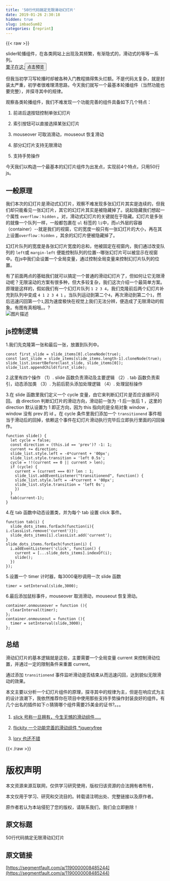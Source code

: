 ```yaml
---
title: '50行代码搞定无限滑动幻灯片' 
date: 2019-01-26 2:30:18
hidden: true
slug: imbao5um82
categories: [reprint]
---
```


{{< raw >}}

                    
<p>slider轮播组件，在各类网站上出现及其频繁，有渐隐式的，滑动式的等等一系列。<br><a href="https://codepen.io/h4px/pen/ZeYaQO" rel="nofollow noreferrer" target="_blank">栗子在这:</a><button class="btn btn-xs btn-default ml10 preview" data-url="h4px/pen/ZeYaQO" data-typeid="3">点击预览</button></p>
<p>但我当初学习写轮播时却被各种入门教程搞得焦头烂额。不是代码太复杂，就是封装太严重，初学者很难理清思路，今天我们就写一个最基本轮播组件（当然功能也要完整），并探寻其中的规律。</p>
<p>观察各类轮播组件，我们不难发现一个功能完善的组件具备如下几个特点：</p>
<ol>
<li><p>前进后退按钮控制单张幻灯片</p></li>
<li><p>索引按钮可以直接选择某张幻灯片</p></li>
<li><p>mouseover 可取消滑动，mouseout 恢复滑动</p></li>
<li><p>部分幻灯片支持无限滑动</p></li>
<li><p>支持手势操作</p></li>
</ol>
<p>今天我们以构造一个最基本的幻灯片组件为出发点，实现前4个特点，只用50行js。</p>
<h2 id="articleHeader0">一般原理</h2>
<p>我们本次的幻灯片是滑动式幻灯片，观察不难发现多张幻灯片其实是连续的，但我们却只能看见一张幻灯片，其它的幻灯片其实是被隐藏掉了。说起隐藏我们想起一个属性 <code>overflow：hidden</code> 。对，滑动式幻灯片的关键就在于隐藏。幻灯片是多张的就像一个队列一样，一般都包裹在 <code>ul</code> 标签的 <code>li</code>中，而<code>ul</code>外层的容器（container）--就是我们的视窗，它的宽度一般只有一张幻灯片的大小，再在其上设置<code>overflow：hidden</code> ，其余的幻灯片便被隐藏掉了。</p>
<p>幻灯片队列的宽度是各张幻灯片宽度的总和，他被固定在视窗内，我们通过改变队列的 <code>left</code>或 <code>margin-left</code> 便能控制队列的位置--哪张幻灯片可以被显示在视窗中。在js中我们会设置一个全局变量，通过控制全局变量来控制幻灯片队列的位置。</p>
<p>有了前面两点的基础我们就可以搞定一个普通的滑动幻灯片了，但如何让它无限滑动呢？无限滚动的方案有很多种，但大多较复杂，我们这次介绍一个最简单方案。原理是这样的，假如我们有一个幻灯片队列 <code>1 2 3 4</code>，我们克隆前后两个幻灯片补充到队列中变成 <code>4 1 2 3 4 1</code> 。当队列运动到第二个<code>4</code>，再次滑动到第二个<code>1</code>，然后迅速闪回第一个<code>1</code>,因为速度极快在视觉上我们无法分辨，便造成了无限滑动的假象。有图有真相哦。。?<br><span class="img-wrap"><img data-src="/img/bVJLxw?w=400&amp;h=98" src="https://static.alili.tech/img/bVJLxw?w=400&amp;h=98" alt="图片描述" title="图片描述" style="cursor: pointer; display: inline;"></span></p>
<h2 id="articleHeader1">js控制逻辑</h2>
<p>1.我们先克隆第一张和最后一张，放置到队列中。</p>
<div class="widget-codetool" style="display:none;">
      <div class="widget-codetool--inner">
      <span class="selectCode code-tool" data-toggle="tooltip" data-placement="top" title="" data-original-title="全选"></span>
      <span type="button" class="copyCode code-tool" data-toggle="tooltip" data-placement="top" data-clipboard-text="const first_slide = slide_items[0].cloneNode(true);
const last_slide = slide_items[slide_items.length-1].cloneNode(true);
slide_list.insertBefore(last_slide, slide_items[0]);
slide_list.appendChild(first_slide);" title="" data-original-title="复制"></span>
      <span type="button" class="saveToNote code-tool" data-toggle="tooltip" data-placement="top" title="" data-original-title="放进笔记"></span>
      </div>
      </div><pre class="hljs glsl"><code><span class="hljs-keyword">const</span> first_slide = slide_items[<span class="hljs-number">0</span>].cloneNode(<span class="hljs-literal">true</span>);
<span class="hljs-keyword">const</span> last_slide = slide_items[slide_items.<span class="hljs-built_in">length</span><span class="hljs-number">-1</span>].cloneNode(<span class="hljs-literal">true</span>);
slide_list.insertBefore(last_slide, slide_items[<span class="hljs-number">0</span>]);
slide_list.appendChild(first_slide);</code></pre>
<p>2.这里有四个操作 （1）. slide 函数负责滑动及主要逻辑 （2）. tab 函数负责索引，动态添加类 （3）. 为前后箭头添加处理逻辑 （4）. 处理鼠标操作</p>
<p>3.在 slide 函数里我们定义一个 cycle 变量，由它来判断幻灯片是否应该循环闪回。 由 direction 判断幻灯片的滑动方向，滑动前一张为 -1 后一张后 1 ，这里的 direction 默认设置为 1 即正方向，因为 this 指向的是全局对象 window  ，window 没有 prev 的 id 。在 cycle 条件里我们添加一个 <code>transitionend</code> 事件相当于滑动后的回掉，依赖这个事件在幻灯片滑动执行完毕后立即执行里面的闪回操作。</p>
<div class="widget-codetool" style="display:none;">
      <div class="widget-codetool--inner">
      <span class="selectCode code-tool" data-toggle="tooltip" data-placement="top" title="" data-original-title="全选"></span>
      <span type="button" class="copyCode code-tool" data-toggle="tooltip" data-placement="top" data-clipboard-text="function slide() {
  let cycle = false;
  const direction = (this.id == 'prev')? -1: 1;
  current += direction;
  slide_list.style.left = -4*current + '00px';
  slide_list.style.transition = 'left 0.5s';
  cycle = !!(current == 0 || current > len);
  if (cycle) {
    current = (current === 0)? len : 1;
    slide_list.addEventListener(&quot;transitionend&quot;, function() {
    slide_list.style.left = -4*current + '00px';
    slide_list.style.transition = 'left 0s';
    })
  }
  tab(current-1);
}" title="" data-original-title="复制"></span>
      <span type="button" class="saveToNote code-tool" data-toggle="tooltip" data-placement="top" title="" data-original-title="放进笔记"></span>
      </div>
      </div><pre class="hljs javascript"><code><span class="hljs-function"><span class="hljs-keyword">function</span> <span class="hljs-title">slide</span>(<span class="hljs-params"></span>) </span>{
  <span class="hljs-keyword">let</span> cycle = <span class="hljs-literal">false</span>;
  <span class="hljs-keyword">const</span> direction = (<span class="hljs-keyword">this</span>.id == <span class="hljs-string">'prev'</span>)? <span class="hljs-number">-1</span>: <span class="hljs-number">1</span>;
  current += direction;
  slide_list.style.left = <span class="hljs-number">-4</span>*current + <span class="hljs-string">'00px'</span>;
  slide_list.style.transition = <span class="hljs-string">'left 0.5s'</span>;
  cycle = !!(current == <span class="hljs-number">0</span> || current &gt; len);
  <span class="hljs-keyword">if</span> (cycle) {
    current = (current === <span class="hljs-number">0</span>)? len : <span class="hljs-number">1</span>;
    slide_list.addEventListener(<span class="hljs-string">"transitionend"</span>, <span class="hljs-function"><span class="hljs-keyword">function</span>(<span class="hljs-params"></span>) </span>{
    slide_list.style.left = <span class="hljs-number">-4</span>*current + <span class="hljs-string">'00px'</span>;
    slide_list.style.transition = <span class="hljs-string">'left 0s'</span>;
    })
  }
  tab(current<span class="hljs-number">-1</span>);
}</code></pre>
<p>4.在 tab 函数中动态设置类，并为每个 tab 设置 click 事件。</p>
<div class="widget-codetool" style="display:none;">
      <div class="widget-codetool--inner">
      <span class="selectCode code-tool" data-toggle="tooltip" data-placement="top" title="" data-original-title="全选"></span>
      <span type="button" class="copyCode code-tool" data-toggle="tooltip" data-placement="top" data-clipboard-text="function tab(i) {
  slide_dots_items.forEach(function(i){ i.classList.remove('current')});
  slide_dots_items[i].classList.add('current');
}
slide_dots_items.forEach(function(i) {
  i.addEventListener('click', function() {
    current = [...slide_dots_items].indexOf(i);
    slide();
  })
});" title="" data-original-title="复制"></span>
      <span type="button" class="saveToNote code-tool" data-toggle="tooltip" data-placement="top" title="" data-original-title="放进笔记"></span>
      </div>
      </div><pre class="hljs matlab"><code><span class="hljs-function"><span class="hljs-keyword">function</span> <span class="hljs-title">tab</span><span class="hljs-params">(i)</span> {</span>
  slide_dots_items.forEach(<span class="hljs-function"><span class="hljs-keyword">function</span><span class="hljs-params">(i)</span>{ <span class="hljs-title">i</span>.<span class="hljs-title">classList</span>.<span class="hljs-title">remove</span><span class="hljs-params">('current')</span>});</span>
  slide_dots_items[i].classList.add(<span class="hljs-string">'current'</span>);
}
slide_dots_items.forEach(<span class="hljs-function"><span class="hljs-keyword">function</span><span class="hljs-params">(i)</span> {</span>
  <span class="hljs-built_in">i</span>.addEventListener(<span class="hljs-string">'click'</span>, <span class="hljs-function"><span class="hljs-keyword">function</span><span class="hljs-params">()</span> {</span>
    current = [...slide_dots_items].indexOf(<span class="hljs-built_in">i</span>);
    slide();
  })
});</code></pre>
<p>5.设置一个 timer 计时器，每3000毫秒调用一次 slide 函数</p>
<div class="widget-codetool" style="display:none;">
      <div class="widget-codetool--inner">
      <span class="selectCode code-tool" data-toggle="tooltip" data-placement="top" title="" data-original-title="全选"></span>
      <span type="button" class="copyCode code-tool" data-toggle="tooltip" data-placement="top" data-clipboard-text="timer = setInterval(slide,3000);" title="" data-original-title="复制"></span>
      <span type="button" class="saveToNote code-tool" data-toggle="tooltip" data-placement="top" title="" data-original-title="放进笔记"></span>
      </div>
      </div><pre class="hljs ebnf"><code style="word-break: break-word; white-space: initial;"><span class="hljs-attribute">timer</span> = setInterval(slide,3000);</code></pre>
<p>6.最后添加鼠标事件，mouseover 取消滑动，mouseout 恢复滑动。</p>
<div class="widget-codetool" style="display:none;">
      <div class="widget-codetool--inner">
      <span class="selectCode code-tool" data-toggle="tooltip" data-placement="top" title="" data-original-title="全选"></span>
      <span type="button" class="copyCode code-tool" data-toggle="tooltip" data-placement="top" data-clipboard-text="container.onmouseover = function (){
  clearInterval(timer);
};
container.onmouseout = function (){
  timer = setInterval(slide,3000);
};" title="" data-original-title="复制"></span>
      <span type="button" class="saveToNote code-tool" data-toggle="tooltip" data-placement="top" title="" data-original-title="放进笔记"></span>
      </div>
      </div><pre class="hljs actionscript"><code>container.onmouseover = <span class="hljs-function"><span class="hljs-keyword">function</span> <span class="hljs-params">()</span></span>{
  clearInterval(timer);
};
container.onmouseout = <span class="hljs-function"><span class="hljs-keyword">function</span> <span class="hljs-params">()</span></span>{
  timer = setInterval(slide,<span class="hljs-number">3000</span>);
};</code></pre>
<h2 id="articleHeader2">总结</h2>
<p>滑动幻灯片的基本逻辑就是这些，主要需要一个全局变量 current 来控制滑动位置，并通过一定的限制条件来重置 current。</p>
<p>通过添加 <code>transitionend</code> 事件监听滑动是否结束从而迅速闪回，达到貌似无限滑动的效果。</p>
<p>本文主要以分析一个幻灯片组件的原理，探寻其中的规律为主，但是在响应式为主的设计浪潮下，我依然推荐你在项目中使用那些支持手势操作封装良好的组件。有几个出名的插件如下⛄️猜猜哪个组件需要25美金的证书?。。。</p>
<ol>
<li><p><a href="http://kenwheeler.github.io/slick/" rel="nofollow noreferrer" target="_blank">slick 号称一旦拥有，今生无憾的滑动组件.....</a></p></li>
<li><p><a href="http://flickity.metafizzy.co/" rel="nofollow noreferrer" target="_blank">flickity 一个功能完善的滑动组件 *jqueryfree</a></p></li>
<li><p><a href="http://meandmax.github.io/lory/" rel="nofollow noreferrer" target="_blank">lory 也还不错</a></p></li>
</ol>

                
{{< /raw >}}

# 版权声明
本文资源来源互联网，仅供学习研究使用，版权归该资源的合法拥有者所有，

本文仅用于学习、研究和交流目的。转载请注明出处、完整链接以及原作者。

原作者若认为本站侵犯了您的版权，请联系我们，我们会立即删除！

## 原文标题
50行代码搞定无限滑动幻灯片

## 原文链接
[https://segmentfault.com/a/1190000008485244](https://segmentfault.com/a/1190000008485244)

